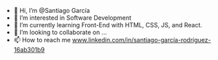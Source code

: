 - 👋 Hi, I’m @Santiago García 
- 👀 I’m interested in Software Development
- 🌱 I’m currently learning Front-End with HTML, CSS, JS, and React.
- 💞️ I’m looking to collaborate on ...
- 📫 How to reach me www.linkedin.com/in/santiago-garcía-rodríguez-16ab301b9

<!---
Santovich/Santovich is a ✨ special ✨ repository because its `README.md` (this file) appears on your GitHub profile.
You can click the Preview link to take a look at your changes.
--->
